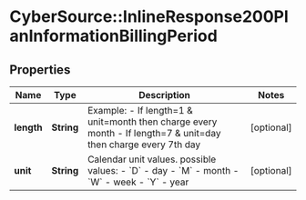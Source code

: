 # CyberSource::InlineResponse200PlanInformationBillingPeriod

## Properties
Name | Type | Description | Notes
------------ | ------------- | ------------- | -------------
**length** | **String** | Example: - If length&#x3D;1 &amp; unit&#x3D;month then charge every month - If length&#x3D;7 &amp; unit&#x3D;day then charge every 7th day  | [optional] 
**unit** | **String** | Calendar unit values.   possible values:   - &#x60;D&#x60; - day   - &#x60;M&#x60; - month   - &#x60;W&#x60; - week   - &#x60;Y&#x60; - year  | [optional] 



